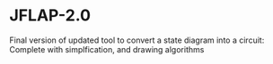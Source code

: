 # JFLAP-2.0
Final version of updated tool to convert a state diagram into a circuit: Complete with simplfication, and drawing algorithms
